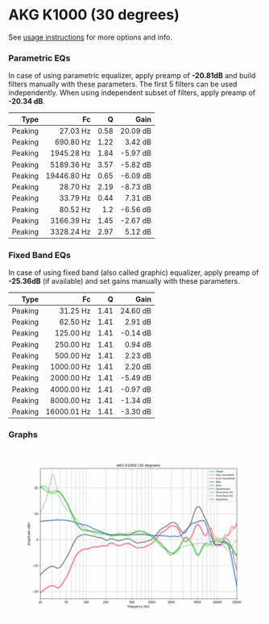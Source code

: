 # AKG K1000 (30 degrees)
See [usage instructions](https://github.com/jaakkopasanen/AutoEq#usage) for more options and info.

### Parametric EQs
In case of using parametric equalizer, apply preamp of **-20.81dB** and build filters manually
with these parameters. The first 5 filters can be used independently.
When using independent subset of filters, apply preamp of **-20.34 dB**.

| Type    | Fc          |    Q | Gain     |
|--------:|------------:|-----:|---------:|
| Peaking | 27.03 Hz    | 0.58 | 20.09 dB |
| Peaking | 690.80 Hz   | 1.22 | 3.42 dB  |
| Peaking | 1945.28 Hz  | 1.84 | -5.97 dB |
| Peaking | 5189.36 Hz  | 3.57 | -5.82 dB |
| Peaking | 19446.80 Hz | 0.65 | -6.09 dB |
| Peaking | 28.70 Hz    | 2.19 | -8.73 dB |
| Peaking | 33.79 Hz    | 0.44 | 7.31 dB  |
| Peaking | 80.52 Hz    | 1.2  | -6.56 dB |
| Peaking | 3166.39 Hz  | 1.45 | -2.67 dB |
| Peaking | 3328.24 Hz  | 2.97 | 5.12 dB  |

### Fixed Band EQs
In case of using fixed band (also called graphic) equalizer, apply preamp of **-25.36dB**
(if available) and set gains manually with these parameters.

| Type    | Fc          |    Q | Gain     |
|--------:|------------:|-----:|---------:|
| Peaking | 31.25 Hz    | 1.41 | 24.60 dB |
| Peaking | 62.50 Hz    | 1.41 | 2.91 dB  |
| Peaking | 125.00 Hz   | 1.41 | -0.14 dB |
| Peaking | 250.00 Hz   | 1.41 | 0.94 dB  |
| Peaking | 500.00 Hz   | 1.41 | 2.23 dB  |
| Peaking | 1000.00 Hz  | 1.41 | 2.20 dB  |
| Peaking | 2000.00 Hz  | 1.41 | -5.49 dB |
| Peaking | 4000.00 Hz  | 1.41 | -0.97 dB |
| Peaking | 8000.00 Hz  | 1.41 | -1.34 dB |
| Peaking | 16000.01 Hz | 1.41 | -3.30 dB |

### Graphs
![](./AKG%20K1000%20(30%20degrees).png)